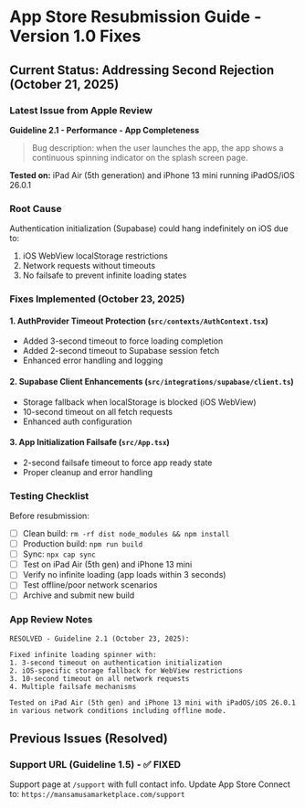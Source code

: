 # App Store Resubmission Guide - Version 1.0 Fixes

## Current Status: Addressing Second Rejection (October 21, 2025)

### Latest Issue from Apple Review
**Guideline 2.1 - Performance - App Completeness**

> Bug description: when the user launches the app, the app shows a continuous spinning indicator on the splash screen page.

**Tested on:** iPad Air (5th generation) and iPhone 13 mini running iPadOS/iOS 26.0.1

### Root Cause
Authentication initialization (Supabase) could hang indefinitely on iOS due to:
1. iOS WebView localStorage restrictions
2. Network requests without timeouts
3. No failsafe to prevent infinite loading states

### Fixes Implemented (October 23, 2025)

#### 1. AuthProvider Timeout Protection (`src/contexts/AuthContext.tsx`)
- Added 3-second timeout to force loading completion
- Added 2-second timeout to Supabase session fetch
- Enhanced error handling and logging

#### 2. Supabase Client Enhancements (`src/integrations/supabase/client.ts`)
- Storage fallback when localStorage is blocked (iOS WebView)
- 10-second timeout on all fetch requests
- Enhanced auth configuration

#### 3. App Initialization Failsafe (`src/App.tsx`)
- 2-second failsafe timeout to force app ready state
- Proper cleanup and error handling

### Testing Checklist

Before resubmission:
- [ ] Clean build: `rm -rf dist node_modules && npm install`
- [ ] Production build: `npm run build`
- [ ] Sync: `npx cap sync`
- [ ] Test on iPad Air (5th gen) and iPhone 13 mini
- [ ] Verify no infinite loading (app loads within 3 seconds)
- [ ] Test offline/poor network scenarios
- [ ] Archive and submit new build

### App Review Notes

```
RESOLVED - Guideline 2.1 (October 23, 2025):

Fixed infinite loading spinner with:
1. 3-second timeout on authentication initialization
2. iOS-specific storage fallback for WebView restrictions
3. 10-second timeout on all network requests
4. Multiple failsafe mechanisms

Tested on iPad Air (5th gen) and iPhone 13 mini with iPadOS/iOS 26.0.1
in various network conditions including offline mode.
```

## Previous Issues (Resolved)

### Support URL (Guideline 1.5) - ✅ FIXED
Support page at `/support` with full contact info.
Update App Store Connect to: `https://mansamusamarketplace.com/support`
